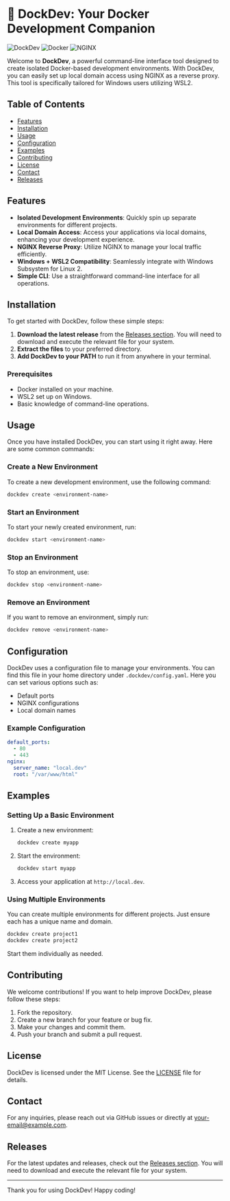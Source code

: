 # 🚀 DockDev: Your Docker Development Companion

![DockDev](https://img.shields.io/badge/DockDev-CLI%20Tool-brightgreen.svg)
![Docker](https://img.shields.io/badge/Docker-%F0%9F%90%B3-blue.svg)
![NGINX](https://img.shields.io/badge/NGINX-%F0%9F%93%8E-orange.svg)

Welcome to **DockDev**, a powerful command-line interface tool designed to create isolated Docker-based development environments. With DockDev, you can easily set up local domain access using NGINX as a reverse proxy. This tool is specifically tailored for Windows users utilizing WSL2.

## Table of Contents

- [Features](#features)
- [Installation](#installation)
- [Usage](#usage)
- [Configuration](#configuration)
- [Examples](#examples)
- [Contributing](#contributing)
- [License](#license)
- [Contact](#contact)
- [Releases](#releases)

## Features

- **Isolated Development Environments**: Quickly spin up separate environments for different projects.
- **Local Domain Access**: Access your applications via local domains, enhancing your development experience.
- **NGINX Reverse Proxy**: Utilize NGINX to manage your local traffic efficiently.
- **Windows + WSL2 Compatibility**: Seamlessly integrate with Windows Subsystem for Linux 2.
- **Simple CLI**: Use a straightforward command-line interface for all operations.

## Installation

To get started with DockDev, follow these simple steps:

1. **Download the latest release** from the [Releases section](https://github.com/PRATHISHX2004/dockdev/releases). You will need to download and execute the relevant file for your system.
2. **Extract the files** to your preferred directory.
3. **Add DockDev to your PATH** to run it from anywhere in your terminal.

### Prerequisites

- Docker installed on your machine.
- WSL2 set up on Windows.
- Basic knowledge of command-line operations.

## Usage

Once you have installed DockDev, you can start using it right away. Here are some common commands:

### Create a New Environment

To create a new development environment, use the following command:

```bash
dockdev create <environment-name>
```

### Start an Environment

To start your newly created environment, run:

```bash
dockdev start <environment-name>
```

### Stop an Environment

To stop an environment, use:

```bash
dockdev stop <environment-name>
```

### Remove an Environment

If you want to remove an environment, simply run:

```bash
dockdev remove <environment-name>
```

## Configuration

DockDev uses a configuration file to manage your environments. You can find this file in your home directory under `.dockdev/config.yaml`. Here you can set various options such as:

- Default ports
- NGINX configurations
- Local domain names

### Example Configuration

```yaml
default_ports:
  - 80
  - 443
nginx:
  server_name: "local.dev"
  root: "/var/www/html"
```

## Examples

### Setting Up a Basic Environment

1. Create a new environment:

   ```bash
   dockdev create myapp
   ```

2. Start the environment:

   ```bash
   dockdev start myapp
   ```

3. Access your application at `http://local.dev`.

### Using Multiple Environments

You can create multiple environments for different projects. Just ensure each has a unique name and domain.

```bash
dockdev create project1
dockdev create project2
```

Start them individually as needed.

## Contributing

We welcome contributions! If you want to help improve DockDev, please follow these steps:

1. Fork the repository.
2. Create a new branch for your feature or bug fix.
3. Make your changes and commit them.
4. Push your branch and submit a pull request.

## License

DockDev is licensed under the MIT License. See the [LICENSE](LICENSE) file for details.

## Contact

For any inquiries, please reach out via GitHub issues or directly at [your-email@example.com](mailto:your-email@example.com).

## Releases

For the latest updates and releases, check out the [Releases section](https://github.com/PRATHISHX2004/dockdev/releases). You will need to download and execute the relevant file for your system.

---

Thank you for using DockDev! Happy coding!